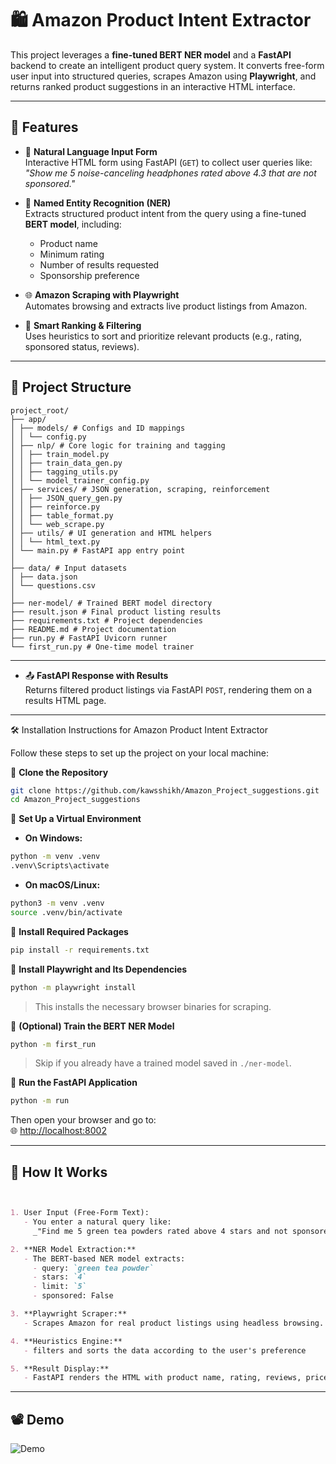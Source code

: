 # 🛍️ Amazon Product Intent Extractor

This project leverages a **fine-tuned BERT NER model** and a **FastAPI** backend to create an intelligent product query system. It converts free-form user input into structured queries, scrapes Amazon using **Playwright**, and returns ranked product suggestions in an interactive HTML interface.

---

## 🚀 Features

- 📝 **Natural Language Input Form**  
  Interactive HTML form using FastAPI (`GET`) to collect user queries like:  
  _"Show me 5 noise-canceling headphones rated above 4.3 that are not sponsored."_

- 🤖 **Named Entity Recognition (NER)**  
  Extracts structured product intent from the query using a fine-tuned **BERT model**, including:
  - Product name  
  - Minimum rating  
  - Number of results requested  
  - Sponsorship preference

- 🌐 **Amazon Scraping with Playwright**  
  Automates browsing and extracts live product listings from Amazon.

- 🧠 **Smart Ranking & Filtering**  
  Uses heuristics to sort and prioritize relevant products (e.g., rating, sponsored status, reviews).
---

## 📁 Project Structure
```text
project_root/
├── app/
│ ├── models/ # Configs and ID mappings
│ │ └── config.py
│ ├── nlp/ # Core logic for training and tagging
│ │ ├── train_model.py
│ │ ├── train_data_gen.py
│ │ ├── tagging_utils.py
│ │ └── model_trainer_config.py
│ ├── services/ # JSON generation, scraping, reinforcement
│ │ ├── JSON_query_gen.py
│ │ ├── reinforce.py
│ │ ├── table_format.py
│ │ └── web_scrape.py
│ ├── utils/ # UI generation and HTML helpers
│ │ └── html_text.py
│ └── main.py # FastAPI app entry point
│
├── data/ # Input datasets
│ ├── data.json
│ └── questions.csv
│
├── ner-model/ # Trained BERT model directory
├── result.json # Final product listing results
├── requirements.txt # Project dependencies
├── README.md # Project documentation
├── run.py # FastAPI Uvicorn runner
└── first_run.py # One-time model trainer
```
---



- 📤 **FastAPI Response with Results**  
  Returns filtered product listings via FastAPI `POST`, rendering them on a results HTML page.

---
🛠️ Installation Instructions for Amazon Product Intent Extractor

Follow these steps to set up the project on your local machine:


🔹 **Clone the Repository**
```bash
git clone https://github.com/kawsshikh/Amazon_Project_suggestions.git
cd Amazon_Project_suggestions
```



🔹 **Set Up a Virtual Environment**

- **On Windows:**
```bash
python -m venv .venv
.venv\Scripts\activate
```

- **On macOS/Linux:**
```bash
python3 -m venv .venv
source .venv/bin/activate
```



🔹 **Install Required Packages**
```bash
pip install -r requirements.txt
```



🔹 **Install Playwright and Its Dependencies**
```bash
python -m playwright install
```

> This installs the necessary browser binaries for scraping.



🔹 **(Optional) Train the BERT NER Model**
```bash
python -m first_run
```

> Skip if you already have a trained model saved in `./ner-model`.



🔹 **Run the FastAPI Application**
```bash
python -m run
```

Then open your browser and go to:  
🌐 [http://localhost:8002](http://localhost:8002)

---
## 🧠 How It Works
```markdown


1. User Input (Free-Form Text):
   - You enter a natural query like:
     _"Find me 5 green tea powders rated above 4 stars and not sponsored"_

2. **NER Model Extraction:**
   - The BERT-based NER model extracts:
     - query: `green tea powder`
     - stars: `4`
     - limit: `5`
     - sponsored: False    

3. **Playwright Scraper:**
   - Scrapes Amazon for real product listings using headless browsing.

4. **Heuristics Engine:**
   - filters and sorts the data according to the user's preference

5. **Result Display:**
   - FastAPI renders the HTML with product name, rating, reviews, price, etc.
```
---
## 📽 Demo

![Demo](demo.gif)
